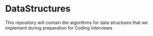 # DataStructures
This repository will contain the algorithms for data structures that we implement during preparation for Coding Interviews
